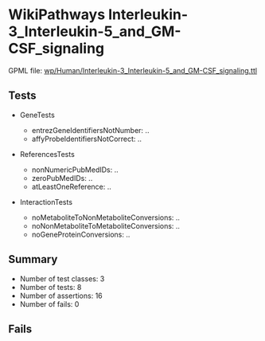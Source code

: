 # WikiPathways Interleukin-3_Interleukin-5_and_GM-CSF_signaling

GPML file: [wp/Human/Interleukin-3_Interleukin-5_and_GM-CSF_signaling.ttl](../wp/Human/Interleukin-3_Interleukin-5_and_GM-CSF_signaling.ttl)

## Tests

* GeneTests
    * entrezGeneIdentifiersNotNumber: ..
    * affyProbeIdentifiersNotCorrect: ..

* ReferencesTests
    * nonNumericPubMedIDs: ..
    * zeroPubMedIDs: ..
    * atLeastOneReference: ..

* InteractionTests
    * noMetaboliteToNonMetaboliteConversions: ..
    * noNonMetaboliteToMetaboliteConversions: ..
    * noGeneProteinConversions: ..

## Summary

* Number of test classes: 3
* Number of tests: 8
* Number of assertions: 16
* Number of fails: 0

## Fails


